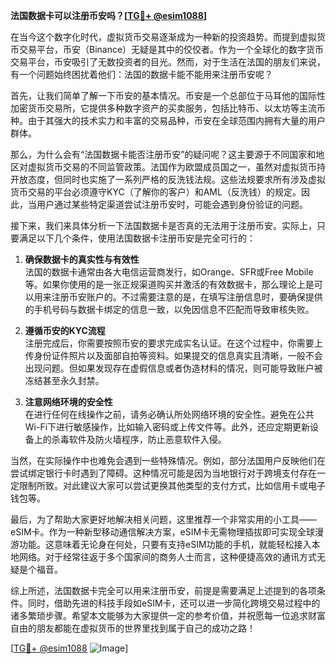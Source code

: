 **法国数据卡可以注册币安吗？[[TG💪+ @esim1088](https://t.me/s/esim1088)]**

在当今这个数字化时代，虚拟货币交易逐渐成为一种新的投资趋势。而提到虚拟货币交易平台，币安（Binance）无疑是其中的佼佼者。作为一个全球化的数字货币交易平台，币安吸引了无数投资者的目光。然而，对于生活在法国的朋友们来说，有一个问题始终困扰着他们：法国的数据卡能不能用来注册币安呢？

首先，让我们简单了解一下币安的基本情况。币安是一个总部位于马耳他的国际性加密货币交易所，它提供多种数字资产的买卖服务，包括比特币、以太坊等主流币种。由于其强大的技术实力和丰富的交易品种，币安在全球范围内拥有大量的用户群体。

那么，为什么会有“法国数据卡能否注册币安”的疑问呢？这主要源于不同国家和地区对虚拟货币交易的不同监管政策。法国作为欧盟成员国之一，虽然对虚拟货币持开放态度，但同时也实施了一系列严格的反洗钱法规。这些法规要求所有涉及虚拟货币交易的平台必须遵守KYC（了解你的客户）和AML（反洗钱）的规定。因此，当用户通过某些特定渠道尝试注册币安时，可能会遇到身份验证的问题。

接下来，我们来具体分析一下法国数据卡是否真的无法用于注册币安。实际上，只要满足以下几个条件，使用法国数据卡注册币安是完全可行的：

1. **确保数据卡的真实性与有效性**  
   法国的数据卡通常由各大电信运营商发行，如Orange、SFR或Free Mobile等。如果你使用的是一张正规渠道购买并激活的有效数据卡，那么理论上是可以用来注册币安账户的。不过需要注意的是，在填写注册信息时，要确保提供的手机号码与数据卡绑定的信息一致，以免因信息不匹配而导致审核失败。

2. **遵循币安的KYC流程**  
   注册完成后，你需要按照币安的要求完成实名认证。在这个过程中，你需要上传身份证件照片以及面部自拍等资料。如果提交的信息真实且清晰，一般不会出现问题。但如果发现存在虚假信息或者伪造材料的情况，则可能导致账户被冻结甚至永久封禁。

3. **注意网络环境的安全性**  
   在进行任何在线操作之前，请务必确认所处网络环境的安全性。避免在公共Wi-Fi下进行敏感操作，比如输入密码或上传文件等。此外，还应定期更新设备上的杀毒软件及防火墙程序，防止恶意软件入侵。

当然，在实际操作中也难免会遇到一些特殊情况。例如，部分法国用户反映他们在尝试绑定银行卡时遇到了障碍。这种情况可能是因为当地银行对于跨境支付存在一定限制所致。对此建议大家可以尝试更换其他类型的支付方式，比如信用卡或电子钱包等。

最后，为了帮助大家更好地解决相关问题，这里推荐一个非常实用的小工具——eSIM卡。作为一种新型移动通信解决方案，eSIM卡无需物理插拔即可实现全球漫游功能。这意味着无论身在何处，只要有支持eSIM功能的手机，就能轻松接入本地网络。对于经常往返于多个国家间的商务人士而言，这种便捷高效的通讯方式无疑是个福音。

综上所述，法国数据卡完全可以用来注册币安，前提是需要满足上述提到的各项条件。同时，借助先进的科技手段如eSIM卡，还可以进一步简化跨境交易过程中的诸多繁琐步骤。希望本文能够为大家提供一定的参考价值，并祝愿每一位追求财富自由的朋友都能在虚拟货币的世界里找到属于自己的成功之路！

[[TG💪+ @esim1088](https://t.me/s/esim1088) ![Image](https://i.postimg.cc/4NQfJmqS/Snipaste-2025-05-13-00-14-12.png)]